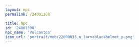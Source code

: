 ```yaml
---
layout: npc
permalink: /24001308

title: Npc
id: '24001308'
npc_name: 'Vulcantop'
icon_url: 'portrait/mob/22000035_n_larvablackhelmet_p.png'
---
```

